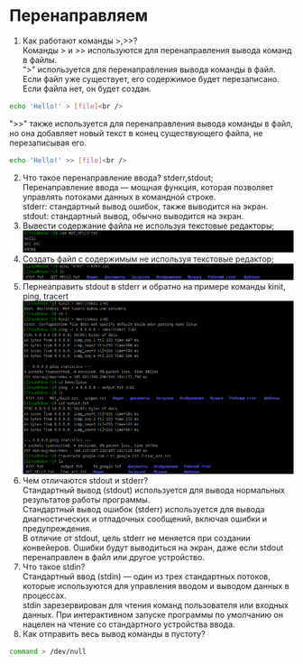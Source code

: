 # Перенаправляем

1) Как работают команды >,>>?<br />
Команды > и >> используются для перенаправления вывода команд в файлы.<br />
">" используется для перенаправления вывода команды в файл. Если файл уже существует, его содержимое будет перезаписано. Если файла нет, он будет создан.<br />
```sh
echo 'Hello!' > [file]<br />
```
">>" также используется для перенаправления вывода команды в файл, но она добавляет новый текст в конец существующего файла, не перезаписывая его.<br />
```sh
echo 'Hello!' >> [file]<br />
```
2) Что такое перенаправление ввода? stderr,stdout;<br />
Перенаправление ввода — мощная функция, которая позволяет управлять потоками данных в командной строке.<br />
stderr: стандартный вывод ошибок, также выводится на экран.<br />
stdout: стандартный вывод, обычно выводится на экран.<br />
3) Вывести содержание файла не используя текстовые редакторы;<br />
![alt text](https://github.com/kryffaer/Tasks_241/blob/my_reply/1-Work%20whith%20files/screenshots/12.png?raw=true)
4) Создать файл с содержимым не используя текстовые редактор;<br />
![alt text](https://github.com/kryffaer/Tasks_241/blob/my_reply/1-Work%20whith%20files/screenshots/13.png?raw=true)
5) Пернеаправить stdout в stderr и обратно на примере команды kinit, ping, tracert<br />
![alt text](https://github.com/kryffaer/Tasks_241/blob/my_reply/1-Work%20whith%20files/screenshots/14.png?raw=true)
6) Чем отличаются stdout и stderr?<br />
Стандартный вывод (stdout) используется для вывода нормальных результатов работы программы.<br />
Стандартный вывод ошибок (stderr) используется для вывода диагностических и отладочных сообщений, включая ошибки и предупреждения.<br />
В отличие от stdout, цель stderr не меняется при создании конвейеров. Ошибки будут выводиться на экран, даже если stdout перенаправлен в файл или другое устройство.<br />
7) Что такое stdin?<br />
Стандартный ввод (stdin) — один из трех стандартных потоков, которые используются для управления вводом и выводом данных в процессах.<br />
stdin зарезервирован для чтения команд пользователя или входных данных. При интерактивном запуске программы по умолчанию он нацелен на чтение со стандартного устройства ввода.<br />
8) Как отправить весь вывод команды в пустоту?<br />
```sh
command > /dev/null
```
